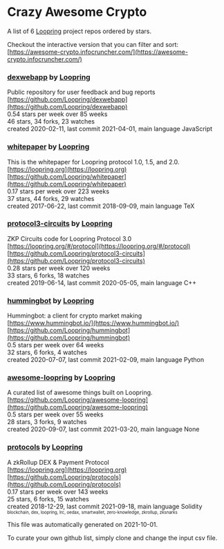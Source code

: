 # Crazy Awesome Crypto
A list of 6 [Loopring](https://github.com/Loopring) project repos ordered by stars.  

Checkout the interactive version that you can filter and sort: 
[https://awesome-crypto.infocruncher.com/](https://awesome-crypto.infocruncher.com/)  


### [dexwebapp](https://github.com/Loopring/dexwebapp) by [Loopring](https://github.com/Loopring)  
Public repository for user feedback and bug reports  
[https://github.com/Loopring/dexwebapp](https://github.com/Loopring/dexwebapp)  
0.54 stars per week over 85 weeks  
46 stars, 34 forks, 23 watches  
created 2020-02-11, last commit 2021-04-01, main language JavaScript  


### [whitepaper](https://github.com/Loopring/whitepaper) by [Loopring](https://github.com/Loopring)  
This is the whitepaper for Loopring protocol 1.0, 1.5, and 2.0.  
[https://loopring.org](https://loopring.org)  
[https://github.com/Loopring/whitepaper](https://github.com/Loopring/whitepaper)  
0.17 stars per week over 223 weeks  
37 stars, 44 forks, 29 watches  
created 2017-06-22, last commit 2018-09-09, main language TeX  


### [protocol3-circuits](https://github.com/Loopring/protocol3-circuits) by [Loopring](https://github.com/Loopring)  
ZKP Circuits code for Loopring Protocol 3.0  
[https://loopring.org/#/protocol](https://loopring.org/#/protocol)  
[https://github.com/Loopring/protocol3-circuits](https://github.com/Loopring/protocol3-circuits)  
0.28 stars per week over 120 weeks  
33 stars, 6 forks, 18 watches  
created 2019-06-14, last commit 2020-05-05, main language C++  


### [hummingbot](https://github.com/Loopring/hummingbot) by [Loopring](https://github.com/Loopring)  
Hummingbot: a client for crypto market making  
[https://www.hummingbot.io/](https://www.hummingbot.io/)  
[https://github.com/Loopring/hummingbot](https://github.com/Loopring/hummingbot)  
0.5 stars per week over 64 weeks  
32 stars, 6 forks, 4 watches  
created 2020-07-07, last commit 2021-02-09, main language Python  


### [awesome-loopring](https://github.com/Loopring/awesome-loopring) by [Loopring](https://github.com/Loopring)  
A curated list of awesome things built on Loopring.  
[https://github.com/Loopring/awesome-loopring](https://github.com/Loopring/awesome-loopring)  
0.5 stars per week over 55 weeks  
28 stars, 3 forks, 9 watches  
created 2020-09-07, last commit 2021-03-20, main language None  


### [protocols](https://github.com/Loopring/protocols) by [Loopring](https://github.com/Loopring)  
A zkRollup DEX & Payment Protocol  
[https://loopring.org](https://loopring.org)  
[https://github.com/Loopring/protocols](https://github.com/Loopring/protocols)  
0.17 stars per week over 143 weeks  
25 stars, 6 forks, 15 watches  
created 2018-12-29, last commit 2021-09-18, main language Solidity  
<sub><sup>blockchain, dex, loopring, lrc, oedax, smartwallet, zero-knowledge, zkrollup, zksnarks</sup></sub>


This file was automatically generated on 2021-10-01.  

To curate your own github list, simply clone and change the input csv file.  